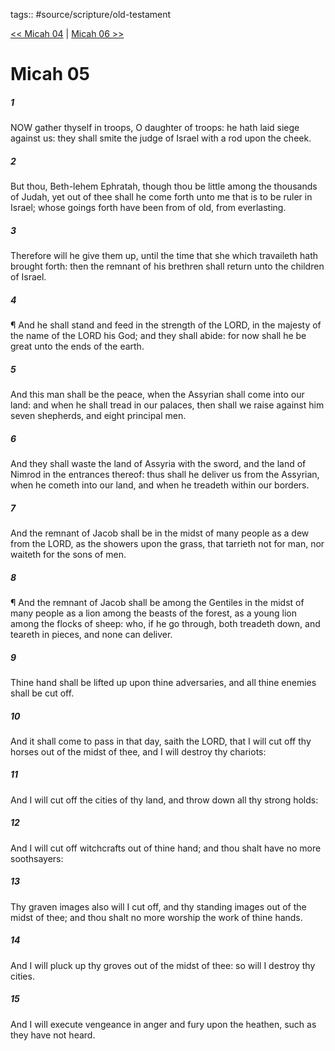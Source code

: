 tags:: #source/scripture/old-testament

[<< Micah 04](/old-testament/33_Micah/Micah_04.md) | [Micah 06 >>](/old-testament/33_Micah/Micah_06.md)

# Micah 05

##### 1

NOW gather thyself in troops, O daughter of troops: he hath laid siege against us: they shall smite the judge of Israel with a rod upon the cheek.

##### 2

But thou, Beth-lehem Ephratah, though thou be little among the thousands of Judah, yet out of thee shall he come forth unto me that is to be ruler in Israel; whose goings forth have been from of old, from everlasting.

##### 3

Therefore will he give them up, until the time that she which travaileth hath brought forth: then the remnant of his brethren shall return unto the children of Israel.

##### 4

¶ And he shall stand and feed in the strength of the LORD, in the majesty of the name of the LORD his God; and they shall abide: for now shall he be great unto the ends of the earth.

##### 5

And this man shall be the peace, when the Assyrian shall come into our land: and when he shall tread in our palaces, then shall we raise against him seven shepherds, and eight principal men.

##### 6

And they shall waste the land of Assyria with the sword, and the land of Nimrod in the entrances thereof: thus shall he deliver us from the Assyrian, when he cometh into our land, and when he treadeth within our borders.

##### 7

And the remnant of Jacob shall be in the midst of many people as a dew from the LORD, as the showers upon the grass, that tarrieth not for man, nor waiteth for the sons of men.

##### 8

¶ And the remnant of Jacob shall be among the Gentiles in the midst of many people as a lion among the beasts of the forest, as a young lion among the flocks of sheep: who, if he go through, both treadeth down, and teareth in pieces, and none can deliver.

##### 9

Thine hand shall be lifted up upon thine adversaries, and all thine enemies shall be cut off.

##### 10

And it shall come to pass in that day, saith the LORD, that I will cut off thy horses out of the midst of thee, and I will destroy thy chariots:

##### 11

And I will cut off the cities of thy land, and throw down all thy strong holds:

##### 12

And I will cut off witchcrafts out of thine hand; and thou shalt have no more soothsayers:

##### 13

Thy graven images also will I cut off, and thy standing images out of the midst of thee; and thou shalt no more worship the work of thine hands.

##### 14

And I will pluck up thy groves out of the midst of thee: so will I destroy thy cities.

##### 15

And I will execute vengeance in anger and fury upon the heathen, such as they have not heard.
